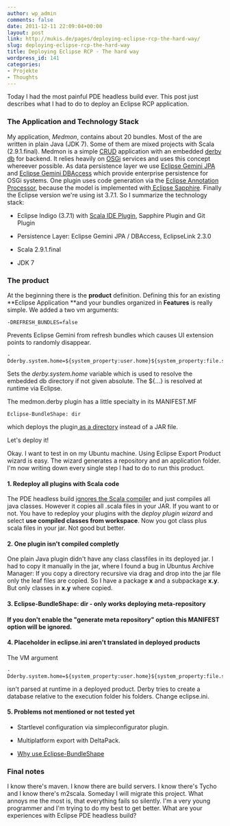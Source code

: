 ```yaml
---
author: wp_admin
comments: false
date: 2011-12-11 22:09:04+00:00
layout: post
link: http://mukis.de/pages/deploying-eclipse-rcp-the-hard-way/
slug: deploying-eclipse-rcp-the-hard-way
title: Deploying Eclipse RCP - The hard way
wordpress_id: 141
categories:
- Projekte
- Thoughts
---
```


Today I had the most painful PDE headless build ever. This post just describes what I had to do to deploy an Eclipse RCP application.


### The Application and Technology Stack


My application, _Medmon_, contains about 20 bundles. Most of the are written in plain Java (JDK 7). Some of them are mixed projects with Scala (2.9.1.final). Medmon is a simple [CRUD](http://en.wikipedia.org/wiki/Create,_read,_update_and_delete) application with an embedded [derby db](http://db.apache.org/derby/) for backend. It relies heavily on [OSGi](http://www.osgi.org/Main/HomePage) services and uses this concept whereever possible. As data persistence layer we use [Eclipse Gemini JPA](http://www.eclipse.org/gemini/jpa/) and [Eclipse Gemini DBAccess](http://www.eclipse.org/gemini/dbaccess/) which provide enterprise persistence for OSGi systems. One plugin uses code generation via the [Eclipse Annotation Processor](http://www.eclipse.org/jdt/apt/introToAPT.html), because the model is implemented with[ Eclipse Sapphire](http://www.eclipse.org/sapphire/). Finally the Eclipse version we're using ist 3.7.1. So I summarize the technology stack:



	
  * Eclipse Indigo (3.7.1) with [Scala IDE Plugin](http://www.scala-ide.org/), Sapphire Plugin and Git Plugin

	
  * Persistence Layer: Eclipse Gemini JPA / DBAccess, EclipseLink 2.3.0

	
  * Scala 2.9.1.final

	
  * JDK 7




### The product


At the beginning there is the **product** definition. Defining this for an existing **Eclipse Application **and your bundles organized in **Features** is really simple. We added a two vm arguments:

    
    -DREFRESH_BUNDLES=false


Prevents Eclipse Gemini from refresh bundles which causes UI extension points to randomly
disappear.

    
    -Dderby.system.home=${system_property:user.home}${system_property:file.separator}".derby"


Sets the _derby.system.home_ variable which is used to resolve the embedded db directory if not given absolute. The ${...} is resolved at runtime via Eclipse.

The medmon.derby plugin has a little specialty in its MANIFEST.MF

    
    Eclipse-BundleShape: dir


which deploys the plugin[ as a directory](http://eclipsesource.com/blogs/2009/01/20/tip-eclipse-bundleshape/) instead of a JAR file.

Let's deploy it!

Okay. I want to test in on my Ubuntu machine. Using Eclipse Export Product wizard is easy. The wizard generates a repository and an application folder. I'm now writing down every single step I had to do to run this product.


#### 1. Redeploy all plugins with Scala code


The PDE headless build [ignores the Scala compiler](https://issues.scala-lang.org/browse/SI-1919) and just compiles all java classes. However it copies all .scala files in your JAR. If you want to or not. You have to redeploy your plugins with the _deploy plugin wizard_ and select **use compiled classes from workspace**. Now you got class plus scala files in your jar. Not good but better.


#### 2. One plugin isn't compiled completly


One plain Java plugin didn't have any class classfiles in its deployed jar. I had to copy it manually in the jar, where I found a bug in Ubuntus Archive Manager: If you copy a directory recursive via drag and drop into the jar file only the leaf files are copied. So I have a package **x** and a subpackage **x.y**. But only classes in **x.y** where copied.


#### 3. Eclipse-BundleShape: dir - only works deploying meta-repository




#### If you don't enable the "generate meta repository" option this MANIFEST option will be ignored.




#### 4. Placeholder in eclipse.ini aren't translated in deployed products


The VM argument

    
    -Dderby.system.home=${system_property:user.home}${system_property:file.separator}".derby"


isn't parsed at runtime in a deployed product. Derby tries to create a database relative to the execution folder his folders. Change eclipse.ini.


#### 5. Problems not mentioned or not tested yet





	
  * Startlevel configuration via simpleconfigurator plugin.

	
  * Multiplatform export with DeltaPack.

	
  * [Why use Eclipse-BundleShape](https://bugs.eclipse.org/bugs/show_bug.cgi?id=364748)




### Final notes




I know there's maven. I know there are build servers. I know there's Tycho and I know there's m2scala. Someday I will migrate this project. What annoys me the most is, that everything fails so silently. I'm a very young programmer and I'm trying to do my best to get better. What are your experiences with Eclipse PDE headless build?
